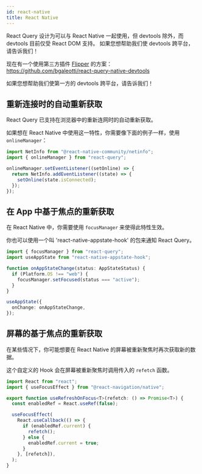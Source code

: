 ```yaml
---
id: react-native
title: React Native
---
```


React Query 设计为可以与 React Native 一起使用，但 devtools 除外，而 devtools 目前仅受 React DOM 支持。
如果您想帮助我们使 devtools 跨平台，请告诉我们！

现在有一个使用第三方插件 [Flipper](https://fbflipper.com/docs/getting-started/react-native/) 的方案：https://github.com/bgaleotti/react-query-native-devtools

如果您想帮助我们使第一方的 devtools 跨平台，请告诉我们！

## 重新连接时的自动重新获取

React Query 已支持在浏览器中的重新连网时的自动重新获取。

如果想在 React Native 中使用这一特性，你需要像下面的例子一样，使用 `onlineManager`：

```ts
import NetInfo from "@react-native-community/netinfo";
import { onlineManager } from "react-query";

onlineManager.setEventListener((setOnline) => {
  return NetInfo.addEventListener((state) => {
    setOnline(state.isConnected);
  });
});
```

## 在 App 中基于焦点的重新获取

在 React Native 中，你需要使用 `focusManager` 来使得此特性生效。

你也可以使用一个叫 'react-native-appstate-hook' 的包来通知 React Query。

```ts
import { focusManager } from "react-query";
import useAppState from "react-native-appstate-hook";

function onAppStateChange(status: AppStateStatus) {
  if (Platform.OS !== "web") {
    focusManager.setFocused(status === "active");
  }
}

useAppState({
  onChange: onAppStateChange,
});
```

## 屏幕的基于焦点的重新获取

在某些情况下，你可能想要在 React Native 的屏幕被重新聚焦时再次获取新的数据。

这个自定义的 Hook 会在屏幕被重新聚焦时调用传入的 `refetch` 函数。

```ts
import React from "react";
import { useFocusEffect } from "@react-navigation/native";

export function useRefreshOnFocus<T>(refetch: () => Promise<T>) {
  const enabledRef = React.useRef(false);

  useFocusEffect(
    React.useCallback(() => {
      if (enabledRef.current) {
        refetch();
      } else {
        enabledRef.current = true;
      }
    }, [refetch]),
  );
}
```
